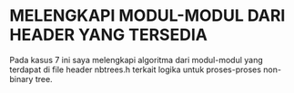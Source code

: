 # MELENGKAPI MODUL-MODUL DARI HEADER YANG TERSEDIA
Pada kasus 7 ini saya melengkapi algoritma dari modul-modul yang terdapat di file header nbtrees.h terkait logika untuk proses-proses non-binary tree.
